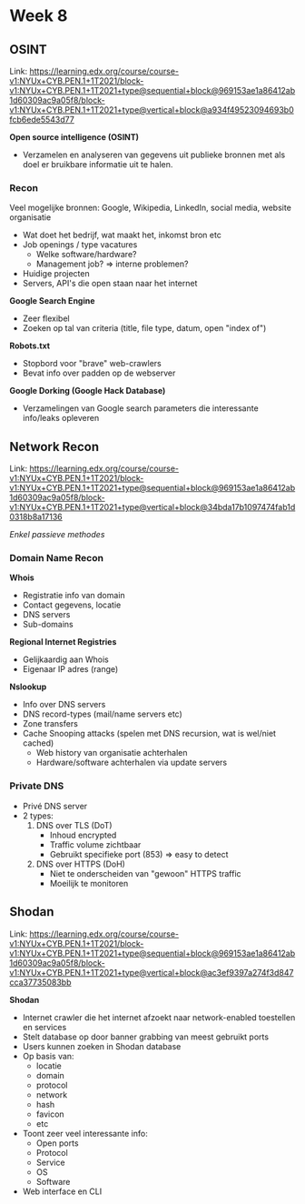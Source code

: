 # Week 8
## OSINT
Link: https://learning.edx.org/course/course-v1:NYUx+CYB.PEN.1+1T2021/block-v1:NYUx+CYB.PEN.1+1T2021+type@sequential+block@969153ae1a86412ab1d60309ac9a05f8/block-v1:NYUx+CYB.PEN.1+1T2021+type@vertical+block@a934f49523094693b0fcb6ede5543d77

**Open source intelligence (OSINT)**
- Verzamelen en analyseren van gegevens uit publieke bronnen met als doel er bruikbare informatie uit te halen.

### Recon
Veel mogelijke bronnen: Google, Wikipedia, LinkedIn, social media, website organisatie

- Wat doet het bedrijf, wat maakt het, inkomst bron etc
- Job openings / type vacatures
    - Welke software/hardware?
    - Management job? => interne problemen?
- Huidige projecten
- Servers, API's die open staan naar het internet


**Google Search Engine**
- Zeer flexibel
- Zoeken op tal van criteria (title, file type, datum, open "index of")



**Robots.txt**
- Stopbord voor "brave" web-crawlers
- Bevat info over padden op de webserver


**Google Dorking (Google Hack Database)**
- Verzamelingen van Google search parameters die interessante info/leaks opleveren


## Network Recon
Link: https://learning.edx.org/course/course-v1:NYUx+CYB.PEN.1+1T2021/block-v1:NYUx+CYB.PEN.1+1T2021+type@sequential+block@969153ae1a86412ab1d60309ac9a05f8/block-v1:NYUx+CYB.PEN.1+1T2021+type@vertical+block@34bda17b1097474fab1d0318b8a17136

*Enkel passieve methodes*

### Domain Name Recon
**Whois**
- Registratie info van domain
- Contact gegevens, locatie
- DNS servers
- Sub-domains

**Regional Internet Registries**
- Gelijkaardig aan Whois
- Eigenaar IP adres (range)


**Nslookup**
- Info over DNS servers
- DNS record-types (mail/name servers etc)
- Zone transfers
- Cache Snooping attacks (spelen met DNS recursion, wat is wel/niet cached)
    - Web history van organisatie achterhalen
    - Hardware/software achterhalen via update servers

### Private DNS
- Privé DNS server
- 2 types:
    1. DNS over TLS (DoT)
        - Inhoud encrypted
        - Traffic volume zichtbaar
        - Gebruikt specifieke port (853) => easy to detect
    2. DNS over HTTPS (DoH)
        - Niet te onderscheiden van "gewoon" HTTPS traffic
        - Moeilijk te monitoren



## Shodan
Link: https://learning.edx.org/course/course-v1:NYUx+CYB.PEN.1+1T2021/block-v1:NYUx+CYB.PEN.1+1T2021+type@sequential+block@969153ae1a86412ab1d60309ac9a05f8/block-v1:NYUx+CYB.PEN.1+1T2021+type@vertical+block@ac3ef9397a274f3d847cca37735083bb

**Shodan**
- Internet crawler die het internet afzoekt naar network-enabled toestellen en services
- Stelt database op door banner grabbing van meest gebruikt ports
- Users kunnen zoeken in Shodan database 
- Op basis van: 
    - locatie
    - domain
    - protocol
    - network
    - hash
    - favicon
    - etc
- Toont zeer veel interessante info:
    - Open ports
    - Protocol
    - Service
    - OS
    - Software
- Web interface en CLI